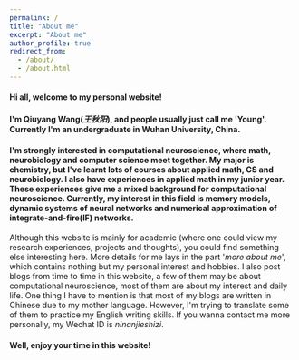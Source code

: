 ```yaml
---
permalink: /
title: "About me"
excerpt: "About me"
author_profile: true
redirect_from: 
  - /about/
  - /about.html
---
```


#### Hi all, welcome to my personal website!

#### I'm Qiuyang Wang(*王秋阳*),  and people usually just call me 'Young'. Currently I'm an undergraduate in Wuhan University, China.

#### I'm strongly interested in computational neuroscience, where math, neurobiology and computer science meet together. My major is chemistry,  but I've learnt lots of courses about applied math, CS and neurobiology. I also have experiences in applied math in my junior year. These experiences give me a mixed background for computational neuroscience. Currently, my interest in this field is memory models, dynamic systems of neural networks and numerical approximation of integrate-and-fire(IF) networks.

Although this website is mainly for academic (where one could view my research experiences, projects and thoughts), you could find something else interesting here. More details for me lays in the part '*more about me*', which contains nothing but my personal interest and hobbies. I also post blogs from time to time in this website, a few of them may be about computational neuroscience, most of them are about my interest and daily life. One thing I have to mention is that most of my blogs are written in Chinese due to my mother language. However, I'm trying to translate some of them to practice my English writing skills. If you wanna contact me more personally, my Wechat ID is  *ninanjieshizi*.

#### Well, enjoy your time in this website!

